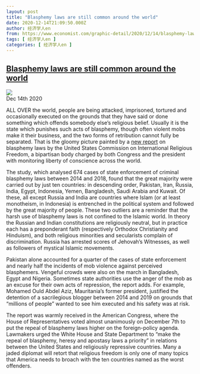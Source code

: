 ```yaml
---
layout: post
title: "Blasphemy laws are still common around the world"
date: 2020-12-14T21:09:50.000Z
author: 经济学人en
from: https://www.economist.com/graphic-detail/2020/12/14/blasphemy-laws-are-still-common-around-the-world
tags: [ 经济学人en ]
categories: [ 经济学人en ]
---
```

<!--1607980190000-->
[Blasphemy laws are still common around the world](https://www.economist.com/graphic-detail/2020/12/14/blasphemy-laws-are-still-common-around-the-world)
------

<div>
<img src="https://images.weserv.nl/?url=www.economist.com/img/b/1280/824/90/sites/default/files/20201219_WOM953.png"/><div></div><aside ><div ><time itemscope="" itemType="http://schema.org/DateTime" dateTime="2020-12-14T00:00:00Z" >Dec 14th 2020</time><meta itemProp="author" content="The Economist"/></div></aside><p >ALL OVER the world, people are being attacked, imprisoned, tortured and occasionally executed on the grounds that they have said or done something which offends somebody else’s religious belief. Usually it is the state which punishes such acts of blasphemy, though often violent mobs make it their business, and the two forms of retribution cannot fully be separated. That is the gloomy picture painted by a <a href="https://www.economist.comhttps://www.uscirf.gov/sites/default/files/2020%20Blasphemy%20Enforcement%20Report%20_final_0.pdf">new report</a> on blasphemy laws by the United States Commission on International Religious Freedom, a bipartisan body charged by both Congress and the president with monitoring liberty of conscience across the world.</p><p >The study, which analysed 674 cases of state enforcement of criminal blasphemy laws between 2014 and 2018, found that the great majority were carried out by just ten countries: in descending order, Pakistan, Iran, Russia, India, Egypt, Indonesia, Yemen, Bangladesh, Saudi Arabia and Kuwait. Of these, all except Russia and India are countries where Islam (or at least monotheism, in Indonesia) is entrenched in the political system and followed by the great majority of people. These two outliers are a reminder that the harsh use of blasphemy laws is not confined to the Islamic world. In theory the Russian and Indian constitutions are religiously neutral, but in practice each has a preponderant faith (respectively Orthodox Christianity and Hinduism), and both religious minorities and secularists complain of discrimination. Russia has arrested scores of Jehovah’s Witnesses, as well as followers of mystical Islamic movements.</p><div id="" ><div><div id="econ-1"></div></div></div><p >Pakistan alone accounted for a quarter of the cases of state enforcement and nearly half the incidents of mob violence against perceived blasphemers. Vengeful crowds were also on the march in Bangladesh, Egypt and Nigeria. Sometimes state authorities use the anger of the mob as an excuse for their own acts of repression, the report adds. For example, Mohamed Ould Abdel Aziz, Mauritania’s former president, justified the detention of a sacrilegious blogger between 2014 and 2019 on grounds that “millions of people” wanted to see him executed and his safety was at risk.</p><p >The report was warmly received in the American Congress, where the House of Representatives voted almost unanimously on December 7th to put the repeal of blasphemy laws higher on the foreign-policy agenda. Lawmakers urged the White House and State Department to “make the repeal of blasphemy, heresy and apostasy laws a priority” in relations between the United States and religiously repressive countries. Many a jaded diplomat will retort that religious freedom is only one of many topics that America needs to broach with the ten countries named as the worst offenders.</p>
</div>
